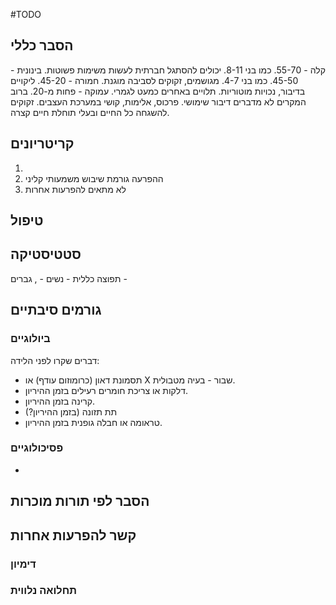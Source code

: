 #TODO 
## הסבר כללי 
קלה - 55-70. כמו בני 8-11. יכולים להסתגל חברתית לעשות משימות פשוטות.
בינונית - 45-50. כמו בני 4-7. מגושמים, זקוקים לסביבה מוגנת.
חמורה - 45-20. ליקויים בדיבור, נכויות מוטוריות. תלויים באחרים כמעט לגמרי.
עמוקה - פחות מ-20. ברוב המקרים לא מדברים דיבור שימושי. פרכוס, אלימות, קושי במערכת העצבים. זקוקים להשגחה כל החיים ובעלי תוחלת חיים קצרה.

## קריטריונים
1. 
2. ההפרעה גורמת שיבוש משמעותי קליני
3. לא מתאים להפרעות אחרות
## טיפול

## סטטיסטיקה
תפוצה כללית - 
נשים - , גברים - 
## גורמים סיבתיים
### ביולוגיים
דברים שקרו לפני הלידה:
- תסמונת דאון (כרומוזום עודף) או X שבור - בעיה מטבולית.
- דלקות או צריכת חומרים רעילים בזמן ההיריון.
- קרינה בזמן ההיריון.
- תת תזונה (בזמן ההיריון?)
- טראומה או חבלה גופנית בזמן ההיריון.
### פסיכולוגיים
* 
## הסבר לפי תורות מוכרות


## קשר להפרעות אחרות

### דימיון
### תחלואה נלווית